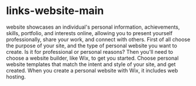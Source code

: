 # links-website-main
website showcases an individual's personal information, achievements, skills, portfolio, and interests online, 
allowing you to present yourself professionally, share your work, and connect with others.
First of all choose the purpose of your site, and the type of personal website you want to create. 
Is it for professional or personal reasons? 
Then you'll need to choose a website builder, like Wix, to get you started. 
Choose personal website templates that match the intent and style of your site, and get created. 
When you create a personal website with Wix, it includes web hosting. 
